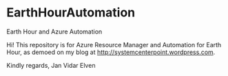 # EarthHourAutomation
Earth Hour and Azure Automation

Hi! This repository is for Azure Resource Manager and Automation for Earth Hour, as demoed on my blog at http://systemcenterpoint.wordpress.com.

Kindly regards,
Jan Vidar Elven
